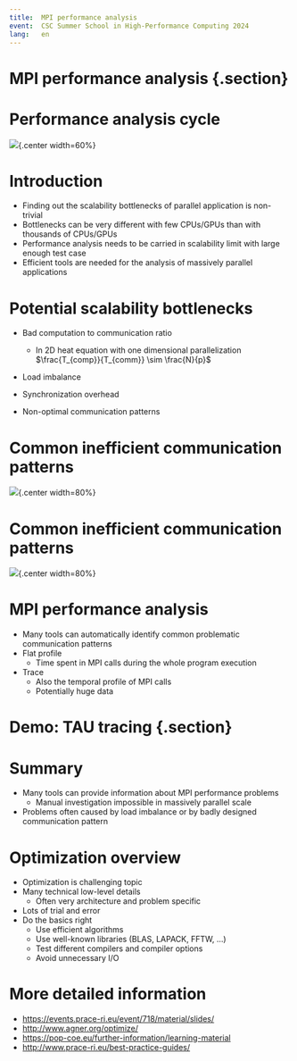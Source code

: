 ```yaml
---
title:  MPI performance analysis
event:  CSC Summer School in High-Performance Computing 2024
lang:   en
---
```


# MPI performance analysis  {.section}

# Performance analysis cycle

![](img/perf-analysis-mpi-gpu.svg){.center width=60%}

# Introduction

- Finding out the scalability bottlenecks of parallel application is non-trivial
- Bottlenecks can be very different with few CPUs/GPUs than with thousands of CPUs/GPUs
- Performance analysis needs to be carried in scalability limit with
  large enough test case
- Efficient tools are needed for the analysis of massively parallel applications


# Potential scalability bottlenecks

- Bad computation to communication ratio
    - In 2D heat equation with one dimensional parallelization <br>
      $\frac{T_{comp}}{T_{comm}} \sim \frac{N}{p}$

- Load imbalance
- Synchronization overhead
- Non-optimal communication patterns

# Common inefficient communication patterns

![](img/ineff1.png){.center width=80%}

# Common inefficient communication patterns

![](img/ineff2.png){.center width=80%}

# MPI performance analysis

- Many tools can automatically identify common problematic communication
   patterns
- Flat profile
    - Time spent in MPI calls during the whole program execution
- Trace
    - Also the temporal profile of MPI calls
    - Potentially huge data

# Demo: TAU tracing {.section}

# Summary

- Many tools can provide information about MPI performance problems
    - Manual investigation impossible in massively parallel scale
- Problems often caused by load imbalance or by badly designed communication
  pattern

# Optimization overview

- Optimization is challenging topic
- Many technical low-level details
     - Often very architecture and problem specific
- Lots of trial and error
- Do the basics right
    - Use efficient algorithms
    - Use well-known libraries (BLAS, LAPACK, FFTW, …)
    - Test different compilers and compiler options
    - Avoid unnecessary I/O

# More detailed information

- <https://events.prace-ri.eu/event/718/material/slides/>
- <http://www.agner.org/optimize/>
- <https://pop-coe.eu/further-information/learning-material>
- <http://www.prace-ri.eu/best-practice-guides/>

